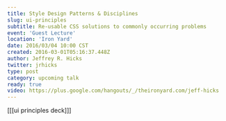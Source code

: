 ```yaml
---
title: Style Design Patterns & Disciplines
slug: ui-principles
subtitle: Re-usable CSS solutions to commonly occurring problems
event: 'Guest Lecture'
location: 'Iron Yard'
date: 2016/03/04 10:00 CST
created: 2016-03-01T05:16:37.448Z
author: Jeffrey R. Hicks
twitter: jrhicks
type: post
category: upcoming talk
ready: true
video: https://plus.google.com/hangouts/_/theironyard.com/jeff-hicks
---
```


[[[ui principles deck]]]
